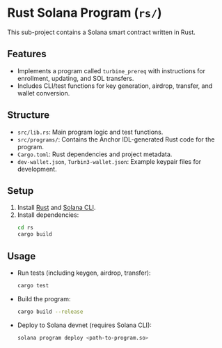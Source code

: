 # Rust Solana Program (`rs/`)

This sub-project contains a Solana smart contract written in Rust.

## Features
- Implements a program called `turbine_prereq` with instructions for enrollment, updating, and SOL transfers.
- Includes CLI/test functions for key generation, airdrop, transfer, and wallet conversion.

## Structure
- `src/lib.rs`: Main program logic and test functions.
- `src/programs/`: Contains the Anchor IDL-generated Rust code for the program.
- `Cargo.toml`: Rust dependencies and project metadata.
- `dev-wallet.json`, `Turbin3-wallet.json`: Example keypair files for development.

## Setup
1. Install [Rust](https://www.rust-lang.org/tools/install) and [Solana CLI](https://docs.solana.com/cli/install-solana-cli-tools).
2. Install dependencies:
   ```sh
   cd rs
   cargo build
   ```

## Usage
- Run tests (including keygen, airdrop, transfer):
  ```sh
  cargo test
  ```
- Build the program:
  ```sh
  cargo build --release
  ```
- Deploy to Solana devnet (requires Solana CLI):
  ```sh
  solana program deploy <path-to-program.so>
  ```